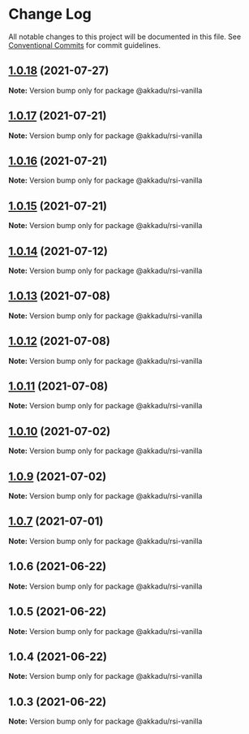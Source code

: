 # Change Log

All notable changes to this project will be documented in this file.
See [Conventional Commits](https://conventionalcommits.org) for commit guidelines.

## [1.0.18](https://github.com/Akkadu/rsi-api-widgets/compare/@akkadu/rsi-vanilla@1.0.17...@akkadu/rsi-vanilla@1.0.18) (2021-07-27)

**Note:** Version bump only for package @akkadu/rsi-vanilla





## [1.0.17](https://github.com/Akkadu/rsi-api-widgets/compare/@akkadu/rsi-vanilla@1.0.16...@akkadu/rsi-vanilla@1.0.17) (2021-07-21)

**Note:** Version bump only for package @akkadu/rsi-vanilla





## [1.0.16](https://github.com/Akkadu/rsi-api-widgets/compare/@akkadu/rsi-vanilla@1.0.15...@akkadu/rsi-vanilla@1.0.16) (2021-07-21)

**Note:** Version bump only for package @akkadu/rsi-vanilla





## [1.0.15](https://github.com/Akkadu/rsi-api-widgets/compare/@akkadu/rsi-vanilla@1.0.14...@akkadu/rsi-vanilla@1.0.15) (2021-07-21)

**Note:** Version bump only for package @akkadu/rsi-vanilla





## [1.0.14](https://github.com/Akkadu/rsi-api-widgets/compare/@akkadu/rsi-vanilla@1.0.13...@akkadu/rsi-vanilla@1.0.14) (2021-07-12)

**Note:** Version bump only for package @akkadu/rsi-vanilla





## [1.0.13](https://github.com/Akkadu/rsi-api-widgets/compare/@akkadu/rsi-vanilla@1.0.12...@akkadu/rsi-vanilla@1.0.13) (2021-07-08)

**Note:** Version bump only for package @akkadu/rsi-vanilla





## [1.0.12](https://github.com/Akkadu/rsi-api-widgets/compare/@akkadu/rsi-vanilla@1.0.11...@akkadu/rsi-vanilla@1.0.12) (2021-07-08)

**Note:** Version bump only for package @akkadu/rsi-vanilla





## [1.0.11](https://github.com/Akkadu/rsi-api-widgets/compare/@akkadu/rsi-vanilla@1.0.10...@akkadu/rsi-vanilla@1.0.11) (2021-07-08)

**Note:** Version bump only for package @akkadu/rsi-vanilla





## [1.0.10](https://github.com/Akkadu/rsi-api-widgets/compare/@akkadu/rsi-vanilla@1.0.9...@akkadu/rsi-vanilla@1.0.10) (2021-07-02)

**Note:** Version bump only for package @akkadu/rsi-vanilla





## [1.0.9](https://github.com/Akkadu/rsi-api-widgets/compare/@akkadu/rsi-vanilla@1.0.7...@akkadu/rsi-vanilla@1.0.9) (2021-07-02)

**Note:** Version bump only for package @akkadu/rsi-vanilla





## [1.0.7](https://github.com/Akkadu/rsi-api-widgets/compare/@akkadu/rsi-vanilla@1.0.6...@akkadu/rsi-vanilla@1.0.7) (2021-07-01)

**Note:** Version bump only for package @akkadu/rsi-vanilla





## 1.0.6 (2021-06-22)

**Note:** Version bump only for package @akkadu/rsi-vanilla





## 1.0.5 (2021-06-22)

**Note:** Version bump only for package @akkadu/rsi-vanilla





## 1.0.4 (2021-06-22)

**Note:** Version bump only for package @akkadu/rsi-vanilla





## 1.0.3 (2021-06-22)

**Note:** Version bump only for package @akkadu/rsi-vanilla
